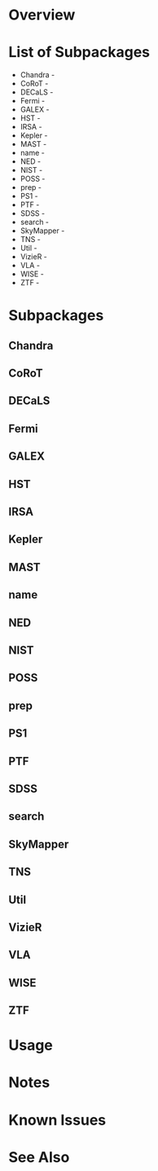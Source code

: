 # Overview

# List of Subpackages

- Chandra -
- CoRoT -
- DECaLS -
- Fermi -
- GALEX -
- HST -
- IRSA -
- Kepler -
- MAST -
- name -
- NED -
- NIST -
- POSS -
- prep -
- PS1 -
- PTF -
- SDSS -
- search -
- SkyMapper -
- TNS -
- Util -
- VizieR -
- VLA -
- WISE -
- ZTF -


# Subpackages

## Chandra

## CoRoT

## DECaLS

## Fermi

## GALEX

## HST

## IRSA

## Kepler

## MAST

## name

## NED

## NIST

## POSS

## prep

## PS1

## PTF

## SDSS

## search

## SkyMapper

## TNS

## Util

## VizieR

## VLA

## WISE

## ZTF



# Usage


# Notes


# Known Issues


# See Also


